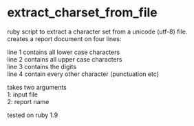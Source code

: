 # extract_charset_from_file 

ruby script to extract a character set from a unicode (utf-8) file.  
creates a report document on four lines:

line 1 contains all lower case characters  
line 2 contains all upper case characters  
line 3 contains the digits  
line 4 contain every other character (punctuation etc)  

takes two arguments  
1: input file  
2: report name  

tested on ruby 1.9